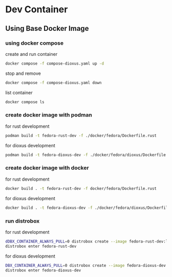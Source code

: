 # Dev Container

## Using Base Docker Image

### using docker compose
create and run container
```bash
docker compose -f compose-dioxus.yaml up -d
```

stop and remove
```bash
docker compose -f compose-dioxus.yaml down
```

list container
``` bash
docker compose ls
```

### create docker image with podman

for rust development
``` bash
podman build -t fedora-rust-dev -f ./docker/fedora/Dockerfile.rust
```

for dioxus development
``` bash
podman build -t fedora-dioxus-dev -f ./docker/fedora/dioxus/Dockerfile.rust-dioxus
```
### create docker image with docker

for rust development
``` bash
docker build . -t fedora-rust-dev -f docker/fedora/Dockerfile.rust
```

for dioxus development
``` bash
docker build . -t fedora-dioxus-dev -f ./docker/fedora/dioxus/Dockerfile.rust-dioxus
```

### run distrobox

for rust development
``` bash
dDBX_CONTAINER_ALWAYS_PULL=0 distrobox create --image fedora-rust-dev:latest --name fedora-rust-dev --home ~/distrobox/fedora-rust-dev
distrobox enter fedora-rust-dev
```

for dioxus development
``` bash
DBX_CONTAINER_ALWAYS_PULL=0 distrobox create --image fedora-dioxus-dev:latest --name fedora-dioxus-dev --home ~/distrobox/fedora-dioxus-dev
distrobox enter fedora-dioxus-dev
```
